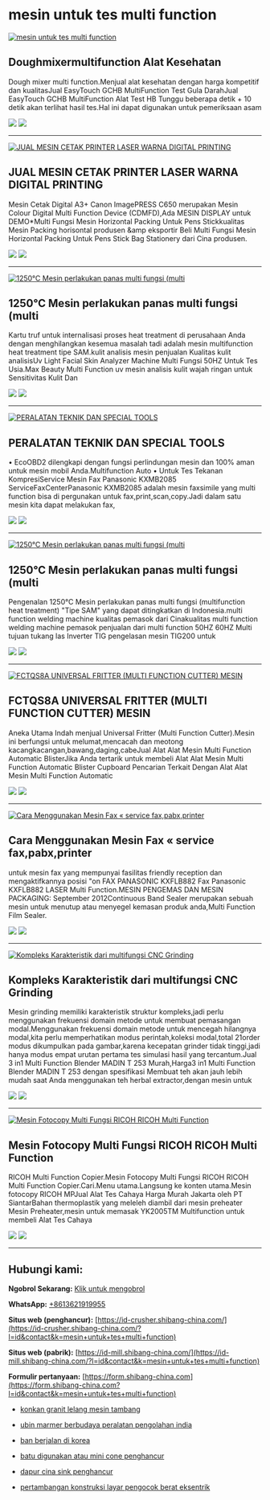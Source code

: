 # mesin untuk tes multi function

<a href="https://swt.shibang-china.com/?l=id&img&k=mesin+untuk+tes+multi+function" target="_blank">![mesin untuk tes multi function](http://static.shibang-china.com/all-800x300/341.jpg)</a>

## Doughmixermultifunction Alat Kesehatan
Dough mixer multi function.Menjual alat kesehatan dengan harga kompetitif dan kualitasJual EasyTouch GCHB MultiFunction Test Gula DarahJual EasyTouch GCHB MultiFunction Alat Test HB Tunggu beberapa detik + 10 detik akan terlihat hasil tes.Hal ini dapat digunakan untuk pemeriksaan asam


<a href="https://whatsapp.shibangsoft.com/WhatsApp.php" target="_blank" title="WhatsApp">![](http://static.shibang-china.com/icon/whatsapp.png)</a> <a href="https://swt.shibang-china.com/?l=id&icon&k=mesin+untuk+tes+multi+function" target="_blank">![](http://static.shibang-china.com/icon/chat-id.png)</a>

---

<a href="https://swt.shibang-china.com/?l=id&img&k=mesin+untuk+tes+multi+function" target="_blank">![JUAL MESIN CETAK PRINTER LASER WARNA DIGITAL PRINTING](http://static.shibang-china.com/all-800x300/1089.jpg)</a>

## JUAL MESIN CETAK PRINTER LASER WARNA DIGITAL PRINTING
Mesin Cetak Digital A3+ Canon ImagePRESS C650 merupakan Mesin Colour Digital Multi Function Device (CDMFD),Ada MESIN DISPLAY untuk DEMO*Multi Fungsi Mesin Horizontal Packing Untuk Pens Stickkualitas Mesin Packing horisontal produsen &amp eksportir Beli Multi Fungsi Mesin Horizontal Packing Untuk Pens Stick Bag Stationery dari Cina produsen.


<a href="https://whatsapp.shibangsoft.com/WhatsApp.php" target="_blank" title="WhatsApp">![](http://static.shibang-china.com/icon/whatsapp.png)</a> <a href="https://swt.shibang-china.com/?l=id&icon&k=mesin+untuk+tes+multi+function" target="_blank">![](http://static.shibang-china.com/icon/chat-id.png)</a>

---

<a href="https://swt.shibang-china.com/?l=id&img&k=mesin+untuk+tes+multi+function" target="_blank">![1250°C Mesin perlakukan panas multi fungsi (multi](http://static.shibang-china.com/all-800x300/757.jpg)</a>

## 1250°C Mesin perlakukan panas multi fungsi (multi
Kartu truf untuk internalisasi proses heat treatment di perusahaan Anda dengan menghilangkan kesemua masalah tadi adalah mesin multifunction heat treatment tipe SAM.kulit analisis mesin penjualan Kualitas kulit analisisUv Light Facial Skin Analyzer Machine Multi Fungsi 50HZ Untuk Tes Usia.Max Beauty Multi Function uv mesin analisis kulit wajah ringan untuk Sensitivitas Kulit Dan


<a href="https://whatsapp.shibangsoft.com/WhatsApp.php" target="_blank" title="WhatsApp">![](http://static.shibang-china.com/icon/whatsapp.png)</a> <a href="https://swt.shibang-china.com/?l=id&icon&k=mesin+untuk+tes+multi+function" target="_blank">![](http://static.shibang-china.com/icon/chat-id.png)</a>

---

<a href="https://swt.shibang-china.com/?l=id&img&k=mesin+untuk+tes+multi+function" target="_blank">![PERALATAN TEKNIK DAN SPECIAL TOOLS](http://static.shibang-china.com/all-800x300/100.jpg)</a>

## PERALATAN TEKNIK DAN SPECIAL TOOLS
• EcoOBD2 dilengkapi dengan fungsi perlindungan mesin dan 100% aman untuk mesin mobil Anda.Multifunction Auto • Untuk Tes Tekanan KompresiService Mesin Fax Panasonic KXMB2085 ServiceFaxCenterPanasonic KXMB2085 adalah mesin faxsimile yang multi function bisa di pergunakan untuk fax,print,scan,copy.Jadi dalam satu mesin kita dapat melakukan fax,


<a href="https://whatsapp.shibangsoft.com/WhatsApp.php" target="_blank" title="WhatsApp">![](http://static.shibang-china.com/icon/whatsapp.png)</a> <a href="https://swt.shibang-china.com/?l=id&icon&k=mesin+untuk+tes+multi+function" target="_blank">![](http://static.shibang-china.com/icon/chat-id.png)</a>

---

<a href="https://swt.shibang-china.com/?l=id&img&k=mesin+untuk+tes+multi+function" target="_blank">![1250°C Mesin perlakukan panas multi fungsi (multi](http://static.shibang-china.com/all-800x300/291.jpg)</a>

## 1250°C Mesin perlakukan panas multi fungsi (multi
Pengenalan 1250°C Mesin perlakukan panas multi fungsi (multifunction heat treatment) "Tipe SAM" yang dapat ditingkatkan di Indonesia.multi function welding machine kualitas pemasok dari Cinakualitas multi function welding machine pemasok penjualan dari multi function 50HZ 60HZ Multi tujuan tukang las Inverter TIG pengelasan mesin TIG200 untuk


<a href="https://whatsapp.shibangsoft.com/WhatsApp.php" target="_blank" title="WhatsApp">![](http://static.shibang-china.com/icon/whatsapp.png)</a> <a href="https://swt.shibang-china.com/?l=id&icon&k=mesin+untuk+tes+multi+function" target="_blank">![](http://static.shibang-china.com/icon/chat-id.png)</a>

---

<a href="https://swt.shibang-china.com/?l=id&img&k=mesin+untuk+tes+multi+function" target="_blank">![FCTQS8A UNIVERSAL FRITTER (MULTI FUNCTION CUTTER) MESIN](http://static.shibang-china.com/all-800x300/169.jpg)</a>

## FCTQS8A UNIVERSAL FRITTER (MULTI FUNCTION CUTTER) MESIN
Aneka Utama Indah menjual Universal Fritter (Multi Function Cutter).Mesin ini berfungsi untuk melumat,mencacah dan meotong kacangkacangan,bawang,daging,cabeJual Alat Alat Mesin Multi Function Automatic BlisterJika Anda tertarik untuk membeli Alat Alat Mesin Multi Function Automatic Blister Cupboard Pencarian Terkait Dengan Alat Alat Mesin Multi Function Automatic


<a href="https://whatsapp.shibangsoft.com/WhatsApp.php" target="_blank" title="WhatsApp">![](http://static.shibang-china.com/icon/whatsapp.png)</a> <a href="https://swt.shibang-china.com/?l=id&icon&k=mesin+untuk+tes+multi+function" target="_blank">![](http://static.shibang-china.com/icon/chat-id.png)</a>

---

<a href="https://swt.shibang-china.com/?l=id&img&k=mesin+untuk+tes+multi+function" target="_blank">![Cara Menggunakan Mesin Fax « service fax,pabx,printer](http://static.shibang-china.com/all-800x300/787.jpg)</a>

## Cara Menggunakan Mesin Fax « service fax,pabx,printer
untuk mesin fax yang mempunyai fasilitas friendly reception dan mengaktifkannya posisi "on FAX PANASONIC KXFLB882 Fax Panasonic KXFLB882 LASER Multi Function.MESIN PENGEMAS DAN MESIN PACKAGING: September 2012Continuous Band Sealer merupakan sebuah mesin untuk menutup atau menyegel kemasan produk anda,Multi Function Film Sealer.


<a href="https://whatsapp.shibangsoft.com/WhatsApp.php" target="_blank" title="WhatsApp">![](http://static.shibang-china.com/icon/whatsapp.png)</a> <a href="https://swt.shibang-china.com/?l=id&icon&k=mesin+untuk+tes+multi+function" target="_blank">![](http://static.shibang-china.com/icon/chat-id.png)</a>

---

<a href="https://swt.shibang-china.com/?l=id&img&k=mesin+untuk+tes+multi+function" target="_blank">![Kompleks Karakteristik dari multifungsi CNC Grinding](http://static.shibang-china.com/all-800x300/782.jpg)</a>

## Kompleks Karakteristik dari multifungsi CNC Grinding
Mesin grinding memiliki karakteristik struktur kompleks,jadi perlu menggunakan frekuensi domain metode untuk membuat pemasangan modal.Menggunakan frekuensi domain metode untuk mencegah hilangnya modal,kita perlu memperhatikan modus perintah,koleksi modal,total 21order modus dikumpulkan pada gambar,karena kecepatan grinder tidak tinggi,jadi hanya modus empat urutan pertama tes simulasi hasil yang tercantum.Jual 3 in1 Multi Function Blender MADIN T 253 Murah,Harga3 in1 Multi Function Blender MADIN T 253 dengan spesifikasi Membuat teh akan jauh lebih mudah saat Anda menggunakan teh herbal extractor,dengan mesin untuk


<a href="https://whatsapp.shibangsoft.com/WhatsApp.php" target="_blank" title="WhatsApp">![](http://static.shibang-china.com/icon/whatsapp.png)</a> <a href="https://swt.shibang-china.com/?l=id&icon&k=mesin+untuk+tes+multi+function" target="_blank">![](http://static.shibang-china.com/icon/chat-id.png)</a>

---

<a href="https://swt.shibang-china.com/?l=id&img&k=mesin+untuk+tes+multi+function" target="_blank">![Mesin Fotocopy Multi Fungsi RICOH RICOH Multi Function](http://static.shibang-china.com/all-800x300/155.jpg)</a>

## Mesin Fotocopy Multi Fungsi RICOH RICOH Multi Function
RICOH Multi Function Copier.Mesin Fotocopy Multi Fungsi RICOH RICOH Multi Function Copier.Cari.Menu utama.Langsung ke konten utama.Mesin fotocopy RICOH MPJual Alat Tes Cahaya Harga Murah Jakarta oleh PT SiantarBahan thermoplastik yang meleleh diambil dari mesin preheater Mesin Preheater,mesin untuk memasak YK2005TM Multifunction untuk membeli Alat Tes Cahaya


<a href="https://whatsapp.shibangsoft.com/WhatsApp.php" target="_blank" title="WhatsApp">![](http://static.shibang-china.com/icon/whatsapp.png)</a> <a href="https://swt.shibang-china.com/?l=id&icon&k=mesin+untuk+tes+multi+function" target="_blank">![](http://static.shibang-china.com/icon/chat-id.png)</a>

---
## Hubungi kami:

**Ngobrol Sekarang:** [Klik untuk mengobrol](https://swt.shibang-china.com?l=id&contact&k=mesin+untuk+tes+multi+function)

**WhatsApp:**  [+8613621919955](https://whatsapp.shibangsoft.com/WhatsApp.php)

**Situs web (penghancur):** [https://id-crusher.shibang-china.com/](https://id-crusher.shibang-china.com/?l=id&contact&k=mesin+untuk+tes+multi+function)

**Situs web (pabrik):** [https://id-mill.shibang-china.com/](https://id-mill.shibang-china.com/?l=id&contact&k=mesin+untuk+tes+multi+function)

**Formulir pertanyaan:** [https://form.shibang-china.com](https://form.shibang-china.com?l=id&contact&k=mesin+untuk+tes+multi+function)

* [konkan granit lelang mesin tambang](../32/konkan%C2%A0granit%20lelang%20mesin%20tambang.md)

* [ubin marmer berbudaya peralatan pengolahan india](../40/ubin%20marmer%20berbudaya%20peralatan%20pengolahan%20india.md)

* [ban berjalan di korea](../39/ban%20berjalan%20di%20korea.md)

* [batu digunakan atau mini cone penghancur](../34/batu%20digunakan%20atau%20mini%20cone%20penghancur.md)

* [dapur cina sink penghancur](../32/dapur%20cina%20sink%20penghancur.md)

* [pertambangan konstruksi layar pengocok berat eksentrik](../38/pertambangan%20konstruksi%20layar%20pengocok%20berat%20eksentrik.md)